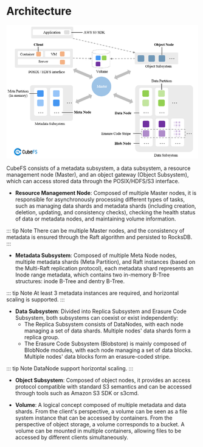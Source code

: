 # Architecture

![arc](./pic/cfs-arch-ec.png)

CubeFS consists of a metadata subsystem, a data subsystem, a resource management node (Master), and an object gateway (Object Subsystem), which can access stored data through the POSIX/HDFS/S3 interface.

- **Resource Management Node**: Composed of multiple Master nodes, it is responsible for asynchronously processing different types of tasks, such as managing data shards and metadata shards (including creation, deletion, updating, and consistency checks), checking the health status of data or metadata nodes, and maintaining volume information.

::: tip Note
There can be multiple Master nodes, and the consistency of metadata is ensured through the Raft algorithm and persisted to RocksDB.
:::

- **Metadata Subsystem**: Composed of multiple Meta Node nodes, multiple metadata shards (Meta Partition), and Raft instances (based on the Multi-Raft replication protocol), each metadata shard represents an Inode range metadata, which contains two in-memory B-Tree structures: inode B-Tree and dentry B-Tree.

::: tip Note
At least 3 metadata instances are required, and horizontal scaling is supported.
:::

- **Data Subsystem**: Divided into Replica Subsystem and Erasure Code Subsystem, both subsystems can coexist or exist independently:
    - The Replica Subsystem consists of DataNodes, with each node managing a set of data shards. Multiple nodes' data shards form a replica group.
    - The Erasure Code Subsystem (Blobstore) is mainly composed of BlobNode modules, with each node managing a set of data blocks. Multiple nodes' data blocks form an erasure-coded stripe.

::: tip Note
DataNode support horizontal scaling.
:::

- **Object Subsystem**: Composed of object nodes, it provides an access protocol compatible with standard S3 semantics and can be accessed through tools such as Amazon S3 SDK or s3cmd.

- **Volume**: A logical concept composed of multiple metadata and data shards. From the client's perspective, a volume can be seen as a file system instance that can be accessed by containers. From the perspective of object storage, a volume corresponds to a bucket. A volume can be mounted in multiple containers, allowing files to be accessed by different clients simultaneously.